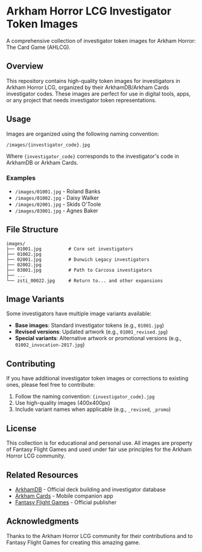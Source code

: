 # Arkham Horror LCG Investigator Token Images

A comprehensive collection of investigator token images for Arkham Horror: The Card Game (AHLCG).

## Overview

This repository contains high-quality token images for investigators in Arkham Horror LCG, organized by their ArkhamDB/Arkham Cards investigator codes. These images are perfect for use in digital tools, apps, or any project that needs investigator token representations.

## Usage

Images are organized using the following naming convention:

```
/images/{investigator_code}.jpg
```

Where `{investigator_code}` corresponds to the investigator's code in ArkhamDB or Arkham Cards.

### Examples

- `/images/01001.jpg` - Roland Banks
- `/images/01002.jpg` - Daisy Walker  
- `/images/02001.jpg` - Skids O'Toole
- `/images/03001.jpg` - Agnes Baker

## File Structure

```
images/
├── 01001.jpg          # Core set investigators
├── 01002.jpg
├── 02001.jpg          # Dunwich Legacy investigators
├── 02002.jpg
├── 03001.jpg          # Path to Carcosa investigators
├── ...
└── zsti_00022.jpg     # Return to... and other expansions
```

## Image Variants

Some investigators have multiple image variants available:

- **Base images**: Standard investigator tokens (e.g., `01001.jpg`)
- **Revised versions**: Updated artwork (e.g., `01001_revised.jpg`)
- **Special variants**: Alternative artwork or promotional versions (e.g., `01002_invocation-2017.jpg`)

## Contributing

If you have additional investigator token images or corrections to existing ones, please feel free to contribute:

1. Follow the naming convention: `{investigator_code}.jpg`
2. Use high-quality images (400x400px)
3. Include variant names when applicable (e.g., `_revised`, `_promo`)

## License

This collection is for educational and personal use. All images are property of Fantasy Flight Games and used under fair use principles for the Arkham Horror LCG community.

## Related Resources

- [ArkhamDB](https://arkhamdb.com/) - Official deck building and investigator database
- [Arkham Cards](https://arkhamcards.com/) - Mobile companion app
- [Fantasy Flight Games](https://www.fantasyflightgames.com/) - Official publisher

## Acknowledgments

Thanks to the Arkham Horror LCG community for their contributions and to Fantasy Flight Games for creating this amazing game.
